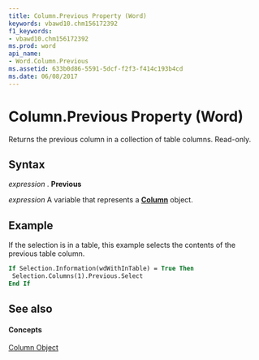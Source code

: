 ```yaml
---
title: Column.Previous Property (Word)
keywords: vbawd10.chm156172392
f1_keywords:
- vbawd10.chm156172392
ms.prod: word
api_name:
- Word.Column.Previous
ms.assetid: 633b0d86-5591-5dcf-f2f3-f414c193b4cd
ms.date: 06/08/2017
---
```



# Column.Previous Property (Word)

Returns the previous column in a collection of table columns. Read-only.


## Syntax

 _expression_ . **Previous**

 _expression_ A variable that represents a **[Column](Word.Column.md)** object.


## Example

If the selection is in a table, this example selects the contents of the previous table column.


```vb
If Selection.Information(wdWithInTable) = True Then 
 Selection.Columns(1).Previous.Select 
End If
```


## See also


#### Concepts


[Column Object](Word.Column.md)


